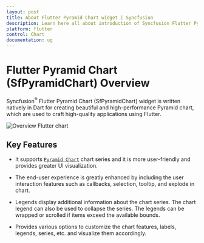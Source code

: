 ```yaml
---
layout: post
title: About Flutter Pyramid Chart widget | Syncfusion
description: Learn here all about introduction of Syncfusion Flutter Pyramid Chart (SfPyramidChart) widget, its features, and more.
platform: flutter
control: Chart
documentation: ug
---
```


# Flutter Pyramid Chart (SfPyramidChart) Overview

Syncfusion<sup>&reg;</sup> Flutter Pyramid Chart (SfPyramidChart) widget is written natively in Dart for creating beautiful and high-performance Pyramid chart, which are used to craft high-quality applications using Flutter.

  ![Overview Flutter chart](images/overview/overview.png)

## Key Features

* It supports [`Pyramid Chart`](https://www.syncfusion.com/flutter-widgets/flutter-charts/chart-types/pyramid-chart) chart series and it is more user-friendly and provides greater UI visualization. 

* The end-user experience is greatly enhanced by including the user interaction features such as callbacks, selection, tooltip, and explode in chart. 

* Legends display additional information about the chart series. The chart legend can also be used to collapse the series. The legends can be wrapped or scrolled if items exceed the available bounds. 

* Provides various options to customize the chart features, labels, legends, series, etc. and visualize them accordingly.
